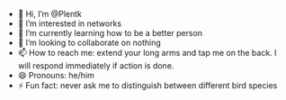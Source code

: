 - 👋 Hi, I’m @Plentk
- 👀 I’m interested in networks
- 🌱 I’m currently learning how to be a better person
- 💞️ I’m looking to collaborate on nothing
- 📫 How to reach me: extend your long arms and tap me on the back. I will respond immediately if action is done.
- 😄 Pronouns: he/him
- ⚡ Fun fact: never ask me to distinguish between different bird species

<!---
Plentk/Plentk is a ✨ special ✨ repository because its `README.md` (this file) appears on your GitHub profile.
You can click the Preview link to take a look at your changes.
--->
